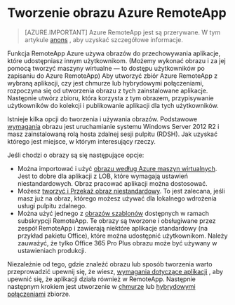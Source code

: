 <properties
    pageTitle="Tworzenie obrazu Azure RemoteApp | Microsoft Azure"
    description="Dowiedz się więcej o opcje dostępne w przypadku tworzenia obrazów na potrzeby Azure RemoteApp"
    services="remoteapp"
    documentationCenter=""
    authors="lizap"
    manager="mbaldwin" />

<tags
    ms.service="remoteapp"
    ms.workload="compute"
    ms.tgt_pltfrm="na"
    ms.devlang="na"
    ms.topic="article"
    ms.date="08/15/2016"
    ms.author="elizapo" />



# <a name="create-an-azure-remoteapp-image"></a>Tworzenie obrazu Azure RemoteApp

> [AZURE.IMPORTANT]
> Azure RemoteApp jest są przerywane. W tym artykule [anons](https://go.microsoft.com/fwlink/?linkid=821148) , aby uzyskać szczegółowe informacje.

Funkcja RemoteApp Azure używa obrazów do przechowywania aplikacje, które udostępniasz innym użytkownikom. (Możemy wykonać obrazu i za jej pomocą tworzyć maszyny wirtualne — to dostępu użytkowników po zapisaniu do Azure RemoteApp) Aby utworzyć zbiór Azure RemoteApp z wybraną aplikacji, czy jest chmurze lub hybrydowymi połączeniami, rozpoczyna się od utworzenia obrazu z tych zainstalowane aplikacje. Następnie utwórz zbioru, która korzysta z tym obrazem, przypisywanie użytkowników do kolekcji i publikowanie aplikacji dla tych użytkowników.

Istnieje kilka opcji do tworzenia i używania obrazów. Podstawowe [wymagania](remoteapp-imagereqs.md) obrazu jest uruchamianie systemu Windows Server 2012 R2 i masz zainstalowaną rolą hosta zdalnej sesji pulpitu (RDSH). Jak uzyskać którego jest miejsce, w którym interesujący rzeczy.

Jeśli chodzi o obrazy są się następujące opcje:

- Można importować i użyć [obrazu według Azure maszyn wirtualnych](remoteapp-image-on-azurevm.md). Jest to dobre dla aplikacji z LOB, które wymagają ustawień niestandardowych. Obraz pracować aplikacji można dostosować.
- Możesz [tworzyć i Przekaż obraz niestandardowy](remoteapp-create-custom-image.md). To jest zalecana, jeśli masz już na obraz, którego możesz używać dla lokalnego wdrożenia usługi pulpitu zdalnego.
- Można użyć jednego z [obrazów szablonów](remoteapp-images.md) dostępnych w ramach subskrypcji RemoteApp. Te obrazy są tworzone i obsługiwane przez zespół RemoteApp i zawierają niektóre aplikacje standardowy (na przykład pakietu Office), które można udostępnić użytkownikom. Należy zauważyć, że tylko Office 365 Pro Plus obrazu może być używany w ustawieniach produkcji.

Niezależnie od tego, gdzie znaleźć obrazu lub sposób tworzenia warto przeprowadzić upewnij się, że wiesz, [wymagania dotyczące aplikacji](remoteapp-appreqs.md) , aby upewnić się, że aplikacji działa również w RemoteApp. Następnie następnym krokiem jest utworzenie w [chmurze](remoteapp-create-cloud-deployment.md) lub [hybrydowymi połączeniami](remoteapp-create-hybrid-deployment.md) zbiorze.
